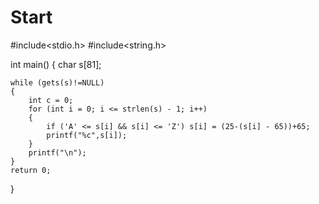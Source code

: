 # Start
#include<stdio.h>
#include<string.h>

int main()
{
	char s[81];
	
	while (gets(s)!=NULL)
	{
		int c = 0;
		for (int i = 0; i <= strlen(s) - 1; i++)
		{
			if ('A' <= s[i] && s[i] <= 'Z') s[i] = (25-(s[i] - 65))+65;
			printf("%c",s[i]);
		}
		printf("\n");
	}
	return 0;
}
